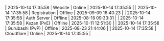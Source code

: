 | 2025-10-14 17:35:58 | Website | Online | 2025-10-14 17:35:55 |
| 2025-10-14 17:35:58 | Registration | Offline | 2025-09-09 16:40:23 |
| 2025-10-14 17:35:58 | Auth Server | Offline | 2025-08-18 09:33:31 |
| 2025-10-14 17:35:58 | Kezan (PvE) | Offline | 2025-10-11 12:51:30 |
| 2025-10-14 17:35:58 | Gurubashi (PvP) | Offline | 2025-08-23 21:44:06 |
| 2025-10-14 17:35:58 | Cloudflare | Online | 2025-10-14 17:35:55 |
